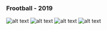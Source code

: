 ### Frootball - 2019

![alt text](https://i.imgur.com/Rjo5oYI.png)
![alt text](https://i.imgur.com/SKCMdwv.png)
![alt text](https://i.imgur.com/y7PUTj9.png)
![alt text](https://i.imgur.com/utLaMAC.png)
